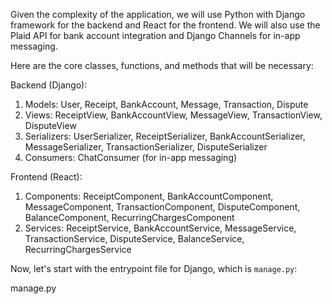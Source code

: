 Given the complexity of the application, we will use Python with Django framework for the backend and React for the frontend. We will also use the Plaid API for bank account integration and Django Channels for in-app messaging. 

Here are the core classes, functions, and methods that will be necessary:

Backend (Django):
1. Models: User, Receipt, BankAccount, Message, Transaction, Dispute
2. Views: ReceiptView, BankAccountView, MessageView, TransactionView, DisputeView
3. Serializers: UserSerializer, ReceiptSerializer, BankAccountSerializer, MessageSerializer, TransactionSerializer, DisputeSerializer
4. Consumers: ChatConsumer (for in-app messaging)

Frontend (React):
1. Components: ReceiptComponent, BankAccountComponent, MessageComponent, TransactionComponent, DisputeComponent, BalanceComponent, RecurringChargesComponent
2. Services: ReceiptService, BankAccountService, MessageService, TransactionService, DisputeService, BalanceService, RecurringChargesService

Now, let's start with the entrypoint file for Django, which is `manage.py`:

manage.py

